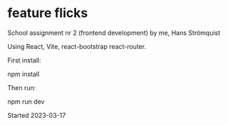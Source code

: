 # feature flicks

School assignment nr 2 (frontend development) by me, Hans Strömquist

Using React, Vite, react-bootstrap react-router.

First install:

npm install

Then run:

npm run dev

Started 2023-03-17
